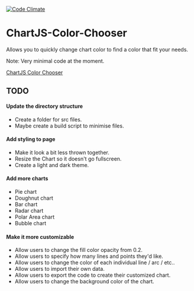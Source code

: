 [![Code Climate](https://codeclimate.com/github/Dobflem/ChartJS-Color-Chooser/badges/gpa.svg)](https://codeclimate.com/github/Dobflem/ChartJS-Color-Chooser)


# ChartJS-Color-Chooser
Allows you to quickly change chart color to find a color that fit your needs.

Note: Very minimal code at the moment.

[ChartJS Color Chooser](https://dobflem.github.io/ChartJS-Color-Chooser/)

## TODO

#### Update the directory structure
* Create a folder for src files.
* Maybe create a build script to minimise files.

#### Add styling to page
* Make it look a bit less thrown together.
* Resize the Chart so it doesn't go fullscreen.
* Create a light and dark theme.

#### Add more charts
* Pie chart
* Doughnut chart
* Bar chart
* Radar chart
* Polar Area chart
* Bubble chart

#### Make it more customizable
* Allow users to change the fill color opacity from 0.2.
* Allow users to specify how many lines and points they'd like.
* Allow users to change the color of each individual line / arc / etc..
* Allow users to import their own data.
* Allow users to export the code to create their customized chart.
* Allow users to change the background color of the chart.
